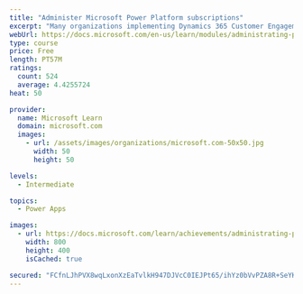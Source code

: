 ```yaml
---
title: "Administer Microsoft Power Platform subscriptions"
excerpt: "Many organizations implementing Dynamics 365 Customer Engagement apps on the Microsoft Power Platform are unaware of the amazing capabilities included with their subscription. By default, your subscription includes Microsoft Portals, Gamification, and Voice of the Customer surveys, in addition to technical capabilities like backup and restore, and integrated planning for updates and upgrades. This module focuses on showcasing the great default capabilities you have access to."
webUrl: https://docs.microsoft.com/en-us/learn/modules/administrating-power-platform-subscriptions/
type: course
price: Free
length: PT57M
ratings:
  count: 524
  average: 4.4255724
heat: 50

provider:
  name: Microsoft Learn
  domain: microsoft.com
  images:
    - url: /assets/images/organizations/microsoft.com-50x50.jpg
      width: 50
      height: 50

levels:
  - Intermediate

topics:
  - Power Apps

images:
  - url: https://docs.microsoft.com/learn/achievements/administrating-power-platform-subscriptions-social.png
    width: 800
    height: 400
    isCached: true

secured: "FCfnLJhPVX8wqLxonXzEaTvlkH947DJVcC0IEJPt65/ihYz0bVvPZA8R+SeYKg0OJFvFy2ZQK2JdGVXaUR7PqYoJOk7fdOE9SIG4m+DFZzLdJ2PrtQ98uEnwyhomAufRqFIh7ntRE6N+EcYYL/RVBwNufmx/JU+Ye8Md0N1cM4DomPRLl2wf9m3U3vxShRw3AmedcfBqpNxnHnOOSoIZv316LCWaaFdFa/HYpFj5kEivn1vv12UE8l1eBU564jJ0jPgBuJmzPL9oHrRUrdQMoI6vRTzMwPQIxBlx1DfhUcFNfQb6dUjdpJ2S8qCUVqojZcoZbTc/YgZvDAo2H8UMiyA5VxhwBu4kd95llrUpLK/bF1qU19XlkqVQvFeF0xUBYKBB9jmUkHwYfe/pGSvUKuy0VsVCzVwNNcr9iTAhRFI=;PoUCwmDFMuShmAZczsR9kw=="
---
```


